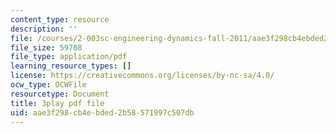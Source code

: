 ```yaml
---
content_type: resource
description: ''
file: /courses/2-003sc-engineering-dynamics-fall-2011/aae3f298cb4ebded2b58571997c507db_osyKjTQuwlk.pdf
file_size: 59708
file_type: application/pdf
learning_resource_types: []
license: https://creativecommons.org/licenses/by-nc-sa/4.0/
ocw_type: OCWFile
resourcetype: Document
title: 3play pdf file
uid: aae3f298-cb4e-bded-2b58-571997c507db
---
```

